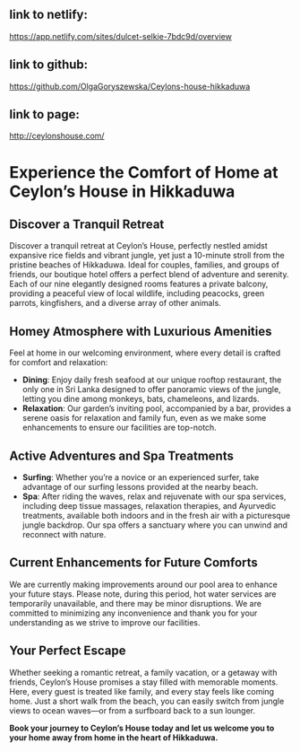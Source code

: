 ## link to netlify:

https://app.netlify.com/sites/dulcet-selkie-7bdc9d/overview

## link to github:

https://github.com/OlgaGoryszewska/Ceylons-house-hikkaduwa

## link to page:

http://ceylonshouse.com/

# Experience the Comfort of Home at Ceylon’s House in Hikkaduwa

## Discover a Tranquil Retreat
Discover a tranquil retreat at Ceylon’s House, perfectly nestled amidst expansive rice fields and vibrant jungle, yet just a 10-minute stroll from the pristine beaches of Hikkaduwa. Ideal for couples, families, and groups of friends, our boutique hotel offers a perfect blend of adventure and serenity. Each of our nine elegantly designed rooms features a private balcony, providing a peaceful view of local wildlife, including peacocks, green parrots, kingfishers, and a diverse array of other animals.

## Homey Atmosphere with Luxurious Amenities
Feel at home in our welcoming environment, where every detail is crafted for comfort and relaxation:
- **Dining**: Enjoy daily fresh seafood at our unique rooftop restaurant, the only one in Sri Lanka designed to offer panoramic views of the jungle, letting you dine among monkeys, bats, chameleons, and lizards.
- **Relaxation**: Our garden’s inviting pool, accompanied by a bar, provides a serene oasis for relaxation and family fun, even as we make some enhancements to ensure our facilities are top-notch.

## Active Adventures and Spa Treatments
- **Surfing**: Whether you’re a novice or an experienced surfer, take advantage of our surfing lessons provided at the nearby beach.
- **Spa**: After riding the waves, relax and rejuvenate with our spa services, including deep tissue massages, relaxation therapies, and Ayurvedic treatments, available both indoors and in the fresh air with a picturesque jungle backdrop. Our spa offers a sanctuary where you can unwind and reconnect with nature.

## Current Enhancements for Future Comforts
We are currently making improvements around our pool area to enhance your future stays. Please note, during this period, hot water services are temporarily unavailable, and there may be minor disruptions. We are committed to minimizing any inconvenience and thank you for your understanding as we strive to improve our facilities.

## Your Perfect Escape
Whether seeking a romantic retreat, a family vacation, or a getaway with friends, Ceylon’s House promises a stay filled with memorable moments. Here, every guest is treated like family, and every stay feels like coming home. Just a short walk from the beach, you can easily switch from jungle views to ocean waves—or from a surfboard back to a sun lounger.

**Book your journey to Ceylon’s House today and let us welcome you to your home away from home in the heart of Hikkaduwa.**
